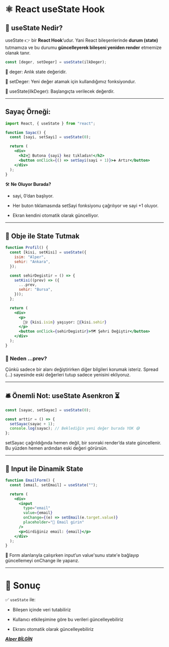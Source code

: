 # ⚛️ React useState Hook

## 🧠 useState Nedir?

useState 👉 bir **React Hook**’udur. Yani React bileşenlerinde **durum (state)** tutmamıza ve bu durumu **güncelleyerek bileşeni yeniden render** etmemize olanak tanır.

```jsx
const [deger, setDeger] = useState(ilkDeger);
```

📌 deger: Anlık state değeridir.

📌 setDeger: Yeni değer atamak için kullandığımız fonksiyondur.

📌 useState(ilkDeger): Başlangıçta verilecek değerdir.

---

## Sayaç Örneği:

```jsx
import React, { useState } from "react";

function Sayac() {
  const [sayi, setSayi] = useState(0);

  return (
    <div>
      <h2>🔢 Butona {sayi} kez tıkladın!</h2>
      <button onClick={() => setSayi(sayi + 1)}>➕ Artır</button>
    </div>
  );
}
```

🛠️ **Ne Oluyor Burada?**

- sayi, 0’dan başlıyor.

- Her buton tıklamasında setSayi fonksiyonu çağrılıyor ve sayi +1 oluyor.

- Ekran kendini otomatik olarak güncelliyor.

---

## 📁 Obje ile State Tutmak

```jsx
function Profil() {
  const [kisi, setKisi] = useState({
    isim: "Alper",
    sehir: "Ankara",
  });

  const sehirDegistir = () => {
    setKisi((prev) => ({
      ...prev,
      sehir: "Bursa",
    }));
  };

  return (
    <div>
      <p>
        🧍‍♀️ {kisi.isim} yaşıyor: 📍{kisi.sehir}
      </p>
      <button onClick={sehirDegistir}>🗺️ Şehri Değiştir</button>
    </div>
  );
}
```

### 🎯 **Neden ...prev?**

Çünkü sadece bir alanı değiştirirken diğer bilgileri korumak isteriz. Spread (...) sayesinde eski değerleri tutup sadece yenisini ekliyoruz.

---

## 🛎️ Önemli Not: useState Asenkron ⏳

```jsx
const [sayac, setSayac] = useState(0);

const arttir = () => {
  setSayac(sayac + 1);
  console.log(sayac); // Beklediğin yeni değer burada YOK 😅
};
```

setSayac çağrıldığında hemen değil, bir sonraki render’da state güncellenir. Bu yüzden hemen ardından eski değeri görürsün.

---

## 🎯 Input ile Dinamik State

```jsx
function EmailForm() {
  const [email, setEmail] = useState("");

  return (
    <div>
      <input
        type="email"
        value={email}
        onChange={(e) => setEmail(e.target.value)}
        placeholder="📧 Email girin"
      />
      <p>Girdiğiniz email: {email}</p>
    </div>
  );
}
```

📝 Form alanlarıyla çalışırken input’un value'sunu state'e bağlayıp güncellemeyi onChange ile yaparız.

---

# **🎉 Sonuç**

✅ `useState` ile:

- Bileşen içinde veri tutabiliriz

- Kullanıcı etkileşimine göre bu verileri güncelleyebiliriz

- Ekranı otomatik olarak güncelleyebiliriz

**_[Alper BİLGİN](https://github.com/Alper-Bilgin)_**
